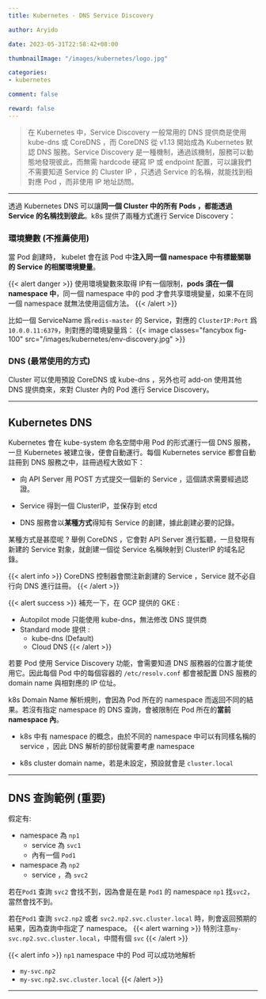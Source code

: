 ```yaml
---
title: Kubernetes - DNS Service Discovery

author: Aryido

date: 2023-05-31T22:58:42+08:00

thumbnailImage: "/images/kubernetes/logo.jpg"

categories:
- kubernetes

comment: false

reward: false
---
```

<!--BODY-->
> 在 Kubernetes 中，Service Discovery 一般常用的 DNS 提供商是使用 kube-dns 或 CoreDNS ，而 CoreDNS 從 v1.13 開始成為 Kubernetes 默認 DNS 服務。Service Discovery 是一種機制，通過該機制，服務可以動態地發現彼此，而無需 hardcode 硬寫 IP 或 endpoint 配置，可以讓我們不需要知道 Service 的 Cluster IP ，只透過 Service 的名稱，就能找到相對應 Pod ，而非使用 IP 地址訪問。
>

<!--more-->

---

透過 Kubernetes DNS 可以讓**同一個 Cluster 中的所有 Pods ，都能透過 Service 的名稱找到彼此**。k8s 提供了兩種方式進行 Service Discovery：

### 環境變數 (不推薦使用)
當 Pod 創建時， kubelet 會在該 Pod 中**注入同一個 namespace 中有標籤關聯的 Service 的相關環境變量**。

{{< alert danger >}}
使用環境變數來取得 IP有一個限制，**pods 須在一個 namespace 中**，同一個 namespace 中的 pod 才會共享環境變量，如果不在同一個 namespace 就無法使用這個方法。
{{< /alert >}}

比如一個 ServiceName 爲```redis-master``` 的 Service，對應的 ```ClusterIP:Port``` 爲 ```10.0.0.11:6379```，則對應的環境變量爲：
{{< image classes="fancybox fig-100" src="/images/kubernetes/env-discovery.jpg" >}}

### DNS (最常使用的方式)
Cluster 可以使用預設 CoreDNS 或 kube-dns ，另外也可 add-on 使用其他 DNS 提供商來，來對 Cluster 內的 Pod 進行 Service Discovery。

---

## Kubernetes DNS
Kubernetes 會在 kube-system 命名空間中用 Pod 的形式運行一個 DNS 服務，一旦 Kubernetes 被建立後，便會自動運行。每個 Kubernetes service 都會自動註冊到 DNS 服務之中，註冊過程大致如下：

- 向 API Server 用 POST 方式提交一個新的 Service ，這個請求需要經過認證。

- Service 得到一個 ClusterIP，並保存到 etcd

- DNS 服務會以**某種方式**得知有 Service 的創建，據此創建必要的記錄。

某種方式是甚麼呢 ? 舉例 CoreDNS ，它會對 API Server 進行監聽，一旦發現有新建的 Service 對象，就創建一個從 Service 名稱映射到 ClusterIP 的域名記錄。

{{< alert info >}}
CoreDNS 控制器會關注新創建的 Service ，Service 就不必自行向 DNS 進行註冊。
{{< /alert >}}

{{< alert success >}}
補充一下，在 GCP 提供的 GKE :
- Autopilot mode 只能使用 kube-dns，無法修改 DNS 提供商
-  Standard mode 提供 :
   -  kube-dns (Default)
   -  Cloud DNS
{{< /alert >}}

若要 Pod 使用 Service Discovery 功能，會需要知道 DNS 服務器的位置才能使用它。因此每個 Pod 中的每個容器的 ```/etc/resolv.conf``` 都會被配置 DNS 服務的 domain name 與相對應的 IP 位址。

k8s Domain Name 解析規則，會因為 Pod 所在的 namespace 而返回不同的結果。若沒有指定 namespace 的 DNS 查詢，會被限制在 Pod 所在的**當前 namespace 內**。
- k8s 中有 namespace 的概念，由於不同的 namespace 中可以有同樣名稱的 service ，因此 DNS 解析的部份就需要考慮 namespace

- k8s cluster domain name，若是未設定，預設就會是 ```cluster.local```

---

## DNS 查詢範例 (重要)
假定有:
- namespace 為 ```np1```
  - service 為 ```svc1```
  - 內有一個 ```Pod1```
- namespace 為 ```np2```
  - service ，為 ```svc2```


若在```Pod1``` 查詢 ```svc2```
會找不到，因為會是在是  ```Pod1``` 的 namespace  ```np1``` 找```svc2```，當然會找不到。

若在```Pod1``` 查詢 ```svc2.np2``` 或者 ```svc2.np2.svc.cluster.local``` 時，則會返回預期的結果，因為查詢中指定了 namespace。
{{< alert warning >}}
特別注意```my-svc.np2.svc.cluster.local```，中間有個 ```svc```
{{< /alert >}}


{{< alert info >}}
```np1``` namespace 中的 Pod 可以成功地解析
- ```my-svc.np2```
- ```my-svc.np2.svc.cluster.local```
{{< /alert >}}

---
